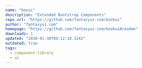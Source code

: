 ```yaml
---
name: "booui"
description: "Extended Bootstrap Components"
repo_url: "https://github.com/fantasyui-com/bookui"
author: "fantasyui.com"
homepage: "https://github.com/fantasyui-com/bookui#readme"
downloads: 1
updated: "2020-01-30T00:12:18.124Z"
outdated: true
tags: 
  - component-library
  - ui
---
```


